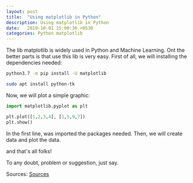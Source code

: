 ```yaml
---
layout: post
title:  "Using matplotlib in Python"
description: Using matplotlib in Python
date:   2019-10-01 15:00:36 +0530
categories: Python matplotlib
---
```

The lib matplotlib is widely used in Python and Machine Learning. Ont the better parts is that use this lib is very easy.
First of all, we will installing the dependencies needed:

```sh
python3.7 -m pip install -U matplotlib
```

```sh
sudo apt install python-tk
```

Now, we will plot a simple graphic:
```python
import matplotlib.pyplot as plt

plt.plot([1,2,3,4], [1,5,9,7])
plt.show()
```

In the first line, was imported the packages needed.
Then, we will create data and plot the data.

and that's all folks!

To any doubt, problem or suggestion, just say.

Sources: [Sources](https://github.com/fagnercandido/tests-matplotlib)
